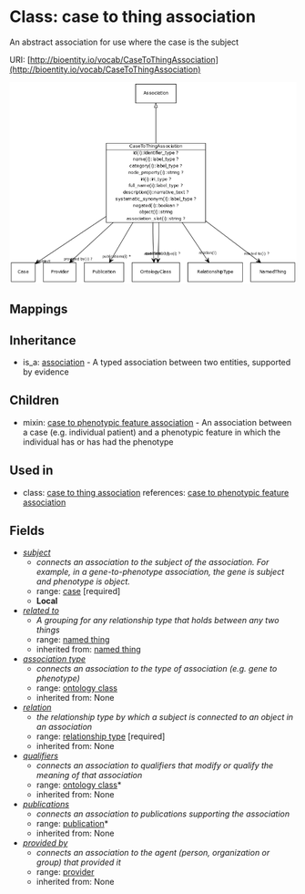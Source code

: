 # Class: case to thing association


An abstract association for use where the case is the subject

URI: [http://bioentity.io/vocab/CaseToThingAssociation](http://bioentity.io/vocab/CaseToThingAssociation)

![img](images/CaseToThingAssociation.png)
## Mappings

## Inheritance

 *  is_a: [association](Association.md) - A typed association between two entities, supported by evidence
## Children

 *  mixin: [case to phenotypic feature association](CaseToPhenotypicFeatureAssociation.md) - An association between a case (e.g. individual patient) and a phenotypic feature in which the individual has or has had the phenotype
## Used in

 *  class: [case to thing association](CaseToThingAssociation.md) references: [case to phenotypic feature association](CaseToPhenotypicFeatureAssociation.md)
## Fields

 * _[subject](subject.md)_
    * _connects an association to the subject of the association. For example, in a gene-to-phenotype association, the gene is subject and phenotype is object._
    * range: [case](Case.md) [required]
    * __Local__
 * _[related to](related_to.md)_
    * _A grouping for any relationship type that holds between any two things_
    * range: [named thing](NamedThing.md)
    * inherited from: [named thing](NamedThing.md)
 * _[association type](association_type.md)_
    * _connects an association to the type of association (e.g. gene to phenotype)_
    * range: [ontology class](OntologyClass.md)
    * inherited from: None
 * _[relation](relation.md)_
    * _the relationship type by which a subject is connected to an object in an association_
    * range: [relationship type](RelationshipType.md) [required]
    * inherited from: None
 * _[qualifiers](qualifiers.md)_
    * _connects an association to qualifiers that modify or qualify the meaning of that association_
    * range: [ontology class](OntologyClass.md)*
    * inherited from: None
 * _[publications](publications.md)_
    * _connects an association to publications supporting the association_
    * range: [publication](Publication.md)*
    * inherited from: None
 * _[provided by](provided_by.md)_
    * _connects an association to the agent (person, organization or group) that provided it_
    * range: [provider](Provider.md)
    * inherited from: None
